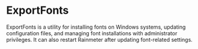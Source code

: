 # ExportFonts
ExportFonts is a utility for installing fonts on Windows systems, updating configuration files, and managing font installations with administrator privileges. It can also restart Rainmeter after updating font-related settings.
